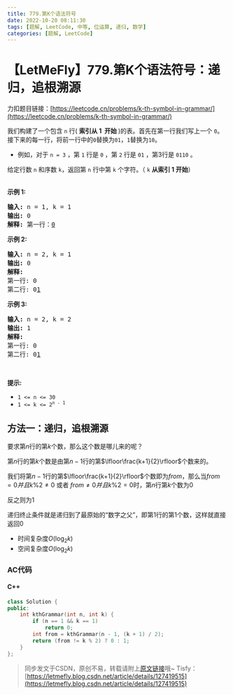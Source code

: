 ```yaml
---
title: 779.第K个语法符号
date: 2022-10-20 08:11:30
tags: [题解, LeetCode, 中等, 位运算, 递归, 数学]
categories: [题解, LeetCode]
---
```


# 【LetMeFly】779.第K个语法符号：递归，追根溯源

力扣题目链接：[https://leetcode.cn/problems/k-th-symbol-in-grammar/](https://leetcode.cn/problems/k-th-symbol-in-grammar/)

<p>我们构建了一个包含 <code>n</code> 行(&nbsp;<strong>索引从 1&nbsp; 开始&nbsp;</strong>)的表。首先在第一行我们写上一个 <code>0</code>。接下来的每一行，将前一行中的<code>0</code>替换为<code>01</code>，<code>1</code>替换为<code>10</code>。</p>

<ul>
	<li>例如，对于 <code>n = 3</code> ，第 <code>1</code> 行是 <code>0</code> ，第 <code>2</code> 行是 <code>01</code> ，第3行是 <code>0110</code> 。</li>
</ul>

<p>给定行数&nbsp;<code>n</code>&nbsp;和序数 <code>k</code>，返回第 <code>n</code> 行中第 <code>k</code>&nbsp;个字符。（&nbsp;<code>k</code>&nbsp;<strong>从索引 1 开始</strong>）</p>

<p><br />
<strong>示例 1:</strong></p>

<pre>
<strong>输入:</strong> n = 1, k = 1
<strong>输出:</strong> 0
<strong>解释: </strong>第一行：<u>0</u>
</pre>

<p><strong>示例 2:</strong></p>

<pre>
<strong>输入:</strong> n = 2, k = 1
<strong>输出:</strong> 0
<strong>解释:</strong> 
第一行: 0 
第二行: 0<u>1</u>
</pre>

<p><strong>示例 3:</strong></p>

<pre>
<strong>输入:</strong> n = 2, k = 2
<strong>输出:</strong> 1
<strong>解释:</strong>
第一行: 0
第二行: 0<u>1</u>
</pre>

<p>&nbsp;</p>

<p><strong>提示:</strong></p>

<ul>
	<li><code>1 &lt;= n &lt;= 30</code></li>
	<li><code>1 &lt;= k &lt;= 2<sup>n - 1</sup></code></li>
</ul>


    
## 方法一：递归，追根溯源

要求第$n$行的第$k$个数，那么这个数是哪儿来的呢？

第$n$行的第$k$个数是由第$n-1$行的第$\lfloor\frac{k+1}{2}\rfloor$个数来的。

我们将第$n-1$行的第$\lfloor\frac{k+1}{2}\rfloor$个数即为$from$，那么当$from = 0并且k \% 2 \neq 0$ 或者 $from \neq 0 并且 k \% 2 = 0$时，第$n$行第$k$个数为$0$

反之则为$1$

递归终止条件就是递归到了最原始的“数字之父”，即第1行的第1个数，这样就直接返回0

+ 时间复杂度$O(\log_2 k)$
+ 空间复杂度$O(\log_2 k)$

### AC代码

#### C++

```cpp
class Solution {
public:
    int kthGrammar(int n, int k) {
        if (n == 1 && k == 1)
            return 0;
        int from = kthGrammar(n - 1, (k + 1) / 2);
        return (from != k % 2) ? 0 : 1;
    }
};
```

> 同步发文于CSDN，原创不易，转载请附上[原文链接](https://blog.letmefly.xyz/2022/10/20/LeetCode%200779.%E7%AC%ACK%E4%B8%AA%E8%AF%AD%E6%B3%95%E7%AC%A6%E5%8F%B7/)哦~
> Tisfy：[https://letmefly.blog.csdn.net/article/details/127419515](https://letmefly.blog.csdn.net/article/details/127419515)
